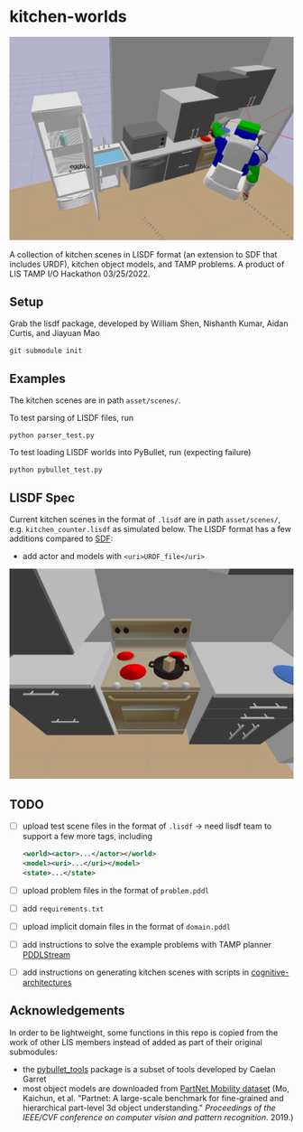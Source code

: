 # kitchen-worlds

![kitchen_basics.lisdf in PyBullet](media/kitchen_basics.png)

A collection of kitchen scenes in LISDF format (an extension to SDF that includes URDF), kitchen object models, and TAMP problems. A product of LIS TAMP I/O Hackathon 03/25/2022.

## Setup

Grab the lisdf package, developed by William Shen, Nishanth Kumar, Aidan Curtis, and Jiayuan Mao

```shell
git submodule init
```

## Examples

The kitchen scenes are in path `asset/scenes/`.

To test parsing of LISDF files, run

```shell
python parser_test.py
```

To test loading LISDF worlds into PyBullet, run (expecting failure)

```shell
python pybullet_test.py
```

## LISDF Spec

Current kitchen scenes in the format of  `.lisdf` are in path `asset/scenes/`, e.g. `kitchen_counter.lisdf` as simulated below. The LISDF format has a few additions compared to [SDF](http://sdformat.org/spec?ver=1.9&elem=sdf):

* add actor and models with `<uri>URDF_file</uri>`

![kitchen_counter.lisdf in PyBullet](media/kitchen_counter.png)

## TODO

- [ ] upload test scene files in the format of `.lisdf` -> need lisdf team to support a few more tags, including

  ``````xml
  <world><actor>...</actor></world>
  <model><uri>...</uri></model>
  <state>...</state>
  ``````

- [ ] upload problem files in the format of `problem.pddl`

- [ ] add `requirements.txt`

- [ ] upload implicit domain files in the format of `domain.pddl`

- [ ] add instructions to solve the example problems with TAMP planner [PDDLStream](https://github.com/caelan/pddlstream/tree/main)

- [ ] add instructions on generating kitchen scenes with scripts in [cognitive-architectures](https://github.mit.edu/ztyang/cognitive-architectures/tree/master/bullet)

## Acknowledgements

In order to be lightweight, some functions in this repo is copied from the work of other LIS members instead of added as part of their original submodules:

* the [pybullet_tools](https://github.com/caelan/pybullet-planning/tree/master/pybullet_tools) package is a subset of tools developed by Caelan Garret
* most object models are downloaded from [PartNet Mobility dataset](https://sapien.ucsd.edu/browse) (Mo, Kaichun, et al. "Partnet: A large-scale benchmark for fine-grained and hierarchical part-level 3d object understanding." *Proceedings of the IEEE/CVF conference on computer vision and pattern recognition*. 2019.)
